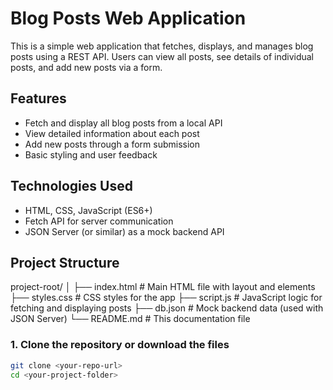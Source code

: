 # Blog Posts Web Application

This is a simple web application that fetches, displays, and manages blog posts using a REST API. Users can view all posts, see details of individual posts, and add new posts via a form.


## Features

- Fetch and display all blog posts from a local API
- View detailed information about each post
- Add new posts through a form submission
- Basic styling and user feedback


## Technologies Used

- HTML, CSS, JavaScript (ES6+)
- Fetch API for server communication
- JSON Server (or similar) as a mock backend API

## Project Structure

project-root/
│
├── index.html            # Main HTML file with layout and elements
├── styles.css            # CSS styles for the app
├── script.js             # JavaScript logic for fetching and displaying posts
├── db.json               # Mock backend data (used with JSON Server)
└── README.md             # This documentation file



### 1. Clone the repository or download the files

```bash
git clone <your-repo-url>
cd <your-project-folder>
